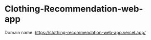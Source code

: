 # Clothing-Recommendation-web-app

Domain name: https://clothing-recommendation-web-app.vercel.app/
